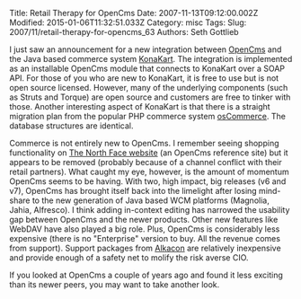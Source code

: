 Title: Retail Therapy for OpenCms
Date: 2007-11-13T09:12:00.002Z
Modified: 2015-01-06T11:32:51.033Z
Category: misc
Tags: 
Slug: 2007/11/retail-therapy-for-opencms_63
Authors: Seth Gottlieb

I just saw an announcement for a new integration between [OpenCms](http://www.opencms.org) and the Java based commerce system [KonaKart](http://www.konakart.com). The integration is implemented as an installable OpenCms module that connects to KonaKart over a SOAP API. For those of you who are new to KonaKart, it is free to use but is not open source licensed. However, many of the underlying components (such as Struts and Torque) are open source and customers are free to tinker with those. Another interesting aspect of KonaKart is that there is a straight migration plan from the popular PHP commerce system [osCommerce](http://www.oscommerce.com/). The database structures are identical.

  

Commerce is not entirely new to OpenCms. I remember seeing shopping functionality on [The North Face website](http://www.thenorthface.com/) (an OpenCms reference site) but it appears to be removed (probably because of a channel conflict with their retail partners). What caught my eye, however, is the amount of momentum OpenCms seems to be having. With two, high impact, big releases (v6 and v7), OpenCms has brought itself back into the limelight after losing mind-share to the new generation of Java based WCM platforms (Magnolia, Jahia, Alfresco). I think adding in-context editing has narrowed the usability gap between OpenCms and the newer products. Other new features like WebDAV have also played a big role. Plus, OpenCms is considerably less expensive (there is no "Enterprise" version to buy. All the revenue comes from support). Support packages from [Alkacon](http://www.alkacon.com/en/) are relatively inexpensive and provide enough of a safety net to molify the risk averse CIO.

  

If you looked at OpenCms a couple of years ago and found it less exciting than its newer peers, you may want to take another look.

  
  
